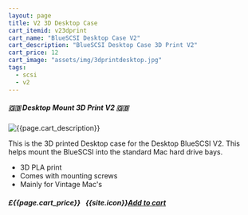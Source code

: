 ```yaml
---
layout: page
title: V2 3D Desktop Case
cart_itemid: v23dprint
cart_name: "BlueSCSI Desktop Case V2"
cart_description: "BlueSCSI Desktop Case 3D Print V2"
cart_price: 12
cart_image: "assets/img/3dprintdesktop.jpg"
tags: 
  - scsi
  - v2
---
```


##### 🇬🇧 Desktop Mount 3D Print V2 🇬🇧

![{{page.cart_description}}]({{page.cart_image}})

This is the 3D printed Desktop case for the Desktop BlueSCSI V2. This helps mount the BlueSCSI into the standard Mac hard drive bays.

* 3D PLA print
* Comes with mounting screws
* Mainly for Vintage Mac's

##### £{{page.cart_price}} &nbsp; {{site.icon}}[Add to cart](/cart#{{page.cart_itemid}})